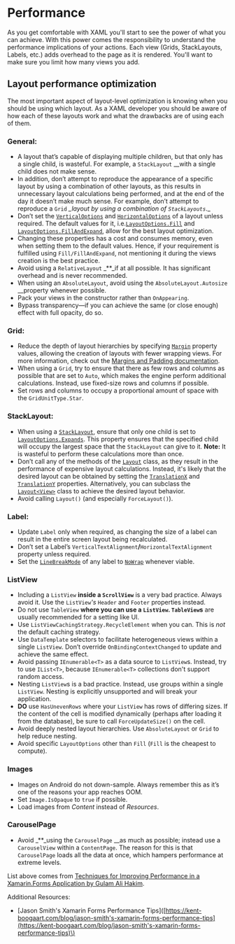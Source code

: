 # Performance

As you get comfortable with XAML you'll start to see the power of what you can achieve. With this power comes the responsibility to understand the performance implications of your actions. Each view \(Grids, StackLayouts, Labels, etc.\) adds overhead to the page as it is rendered. You'll want to make sure you limit how many views you add.

## Layout performance optimization <a id="dd06"></a>

The most important aspect of layout-level optimization is knowing when you should be using which layout. As a XAML developer you should be aware of how each of these layouts work and what the drawbacks are of using each of them.

### General: <a id="a53a"></a>

* A layout that’s capable of displaying multiple children, but that only has a single child, is wasteful. For example, a `StackLayout` \_\_with a single child does not make sense.
* In addition, don’t attempt to reproduce the appearance of a specific layout by using a combination of other layouts, as this results in unnecessary layout calculations being performed, and at the end of the day it doesn’t make much sense. For example, don’t attempt to reproduce a `Grid` _\_layout by using a combination of `StackLayouts`_.\_
* Don’t set the [`VerticalOptions`](https://docs.microsoft.com/en-us/dotnet/api/xamarin.forms.view.verticaloptions#Xamarin_Forms_View_VerticalOptions) and [`HorizontalOptions`](https://docs.microsoft.com/en-us/dotnet/api/xamarin.forms.view.verticaloptions#Xamarin_Forms_View_VerticalOptions) of a layout unless required. The default values for it, i.e.[`LayoutOptions.Fill`](https://docs.microsoft.com/en-us/dotnet/api/xamarin.forms.layoutoptions.fill) and [`LayoutOptions.FillAndExpand`](https://docs.microsoft.com/en-us/dotnet/api/xamarin.forms.layoutoptions.fillandexpand), allow for the best layout optimization.
* Changing these properties has a cost and consumes memory, even when setting them to the default values. Hence, if your requirement is fulfilled using `Fill/FillAndExpand`, not mentioning it during the views creation is the best practice.
* Avoid using a `RelativeLayout` _\*\*_if at all possible. It has significant overhead and is never recommended.
* When using an `AbsoluteLayout`, avoid using the `AbsoluteLayout.Autosize` \_\_property whenever possible.
* Pack your views in the constructor rather than `OnAppearing`.
* Bypass transparency—if you can achieve the same \(or close enough\) effect with full opacity, do so.

### Grid: <a id="fcd1"></a>

* Reduce the depth of layout hierarchies by specifying [`Margin`](https://docs.microsoft.com/en-us/dotnet/api/xamarin.forms.view.margin#Xamarin_Forms_View_Margin) property values, allowing the creation of layouts with fewer wrapping views. For more information, check out the [Margins and Padding documentation](https://docs.microsoft.com/en-us/xamarin/xamarin-forms/user-interface/layouts/margin-and-padding).
* When using a `Grid`, try to ensure that there as few rows and columns as possible that are set to `Auto`, which makes the engine perform additional calculations. Instead, use fixed-size rows and columns if possible.
* Set rows and columns to occupy a proportional amount of space with the `GridUnitType.Star`.

### StackLayout: <a id="8f48"></a>

* When using a [`StackLayout`](https://docs.microsoft.com/en-us/dotnet/api/xamarin.forms.stacklayout), ensure that only one child is set to [`LayoutOptions.Expands`](https://docs.microsoft.com/en-us/dotnet/api/xamarin.forms.layoutoptions.expands#Xamarin_Forms_LayoutOptions_Expands). This property ensures that the specified child will occupy the largest space that the `StackLayout` can give to it. **Note:** It is wasteful to perform these calculations more than once.
* Don’t call any of the methods of the [`Layout`](https://docs.microsoft.com/en-us/dotnet/api/xamarin.forms.layout) class, as they result in the performance of expensive layout calculations. Instead, it's likely that the desired layout can be obtained by setting the [`TranslationX`](https://docs.microsoft.com/en-us/dotnet/api/xamarin.forms.visualelement.translationx#Xamarin_Forms_VisualElement_TranslationX) and [`TranslationY`](https://docs.microsoft.com/en-us/dotnet/api/xamarin.forms.visualelement.translationy#Xamarin_Forms_VisualElement_TranslationY) properties. Alternatively, you can subclass the [`Layout<View>`](https://docs.microsoft.com/en-us/dotnet/api/xamarin.forms.layout-1) class to achieve the desired layout behavior.
* Avoid calling `Layout()` \(and especially `ForceLayout()`\).

### Label: <a id="1715"></a>

* Update `Label` only when required, as changing the size of a label can result in the entire screen layout being recalculated.
* Don’t set a Label’s `VerticalTextAlignment`**/**`HorizontalTextAlignment` property unless required.
* Set the [`LineBreakMode`](https://docs.microsoft.com/en-us/dotnet/api/xamarin.forms.label.linebreakmode#Xamarin_Forms_Label_LineBreakMode) of any label to [`NoWrap`](https://docs.microsoft.com/en-us/dotnet/api/xamarin.forms.linebreakmode#Xamarin_Forms_LineBreakMode_NoWrap) whenever viable.

### ListView <a id="57f8"></a>

* Including a `ListView` **inside a `ScrollView`** is a very bad practice. Always avoid it. Use the `ListView`_'s_ `Header` and `Footer` properties instead.
* Do not use `TableView` **where you can use a `ListView`. `TableView`s** are usually recommended for a setting like UI.
* Use `ListViewCachingStrategy.RecycleElement` when you can. This is _not_ the default caching strategy.
* Use `DataTemplate` selectors to facilitate heterogeneous views within a single `ListView`. Don’t override `OnBindingContextChanged` to update and achieve the same effect.
* Avoid passing `IEnumerable<T>` as a data source to `ListView`s. Instead, try to use `IList<T>`, because `IEnumerable<T>` collections don't support random access.
* Nesting `ListView`s is a bad practice. Instead, use groups within a single `ListView`. Nesting is explicitly unsupported and will break your application.
* **DO** use `HasUnevenRows` where your `ListView` has rows of differing sizes. If the content of the cell is modified dynamically \(perhaps after loading it from the database\), be sure to call `ForceUpdateSize()` on the cell.
* Avoid deeply nested layout hierarchies. Use `AbsoluteLayout` or `Grid` to help reduce nesting.
* Avoid specific `LayoutOptions` other than `Fill` \(`Fill` is the cheapest to compute\).

### Images <a id="4342"></a>

* Images on Android do not down-sample. Always remember this as it’s one of the reasons your app reaches OOM.
* Set `Image.IsOpaque` to `true` if possible.
* Load images from _Content_ instead of _Resources_.

### CarouselPage <a id="84b0"></a>

* Avoid _\*\*_using the `CarouselPage` \_\_as much as possible; instead use a `CarouselView` within a `ContentPage`. The reason for this is that `CarouselPage` loads all the data at once, which hampers performance at extreme levels.

List above comes from [Techniques for Improving Performance in a Xamarin.Forms Application by Gulam Ali Hakim](https://heartbeat.fritz.ai/techniques-for-improving-performance-in-a-xamarin-forms-application-b439f2f04156).

Additional Resources:

* \[Jason Smith's Xamarin Forms Performance Tips\]\([https://kent-boogaart.com/blog/jason-smith's-xamarin-forms-performance-tips](https://kent-boogaart.com/blog/jason-smith's-xamarin-forms-performance-tips)\)

